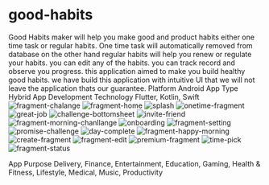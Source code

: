 # good-habits
Good Habits maker will help you make good and product habits either one time task or regular habits. One time task will automatically removed from database on the other hand regular habits will help you renew or regulate your habits. you can edit any of the habits. you can track record and observe you progress. this application aimed to make you build healthy good habits.
we have build this application with intuitive UI that we will not leave the application thats our guarantee.
Platform
Android
App Type
Hybrid App
Development Technology
Flutter, Kotlin, Swift![fragment-chalange](https://github.com/hasnainhafizmuhammad/good-habits/assets/152369295/15d11f15-7e05-4beb-ba54-12c523e5abf5)
![fragment-home](https://github.com/hasnainhafizmuhammad/good-habits/assets/152369295/b2e1afe0-c80b-4f0b-a039-79cda3db8927)
![splash](https://github.com/hasnainhafizmuhammad/good-habits/assets/152369295/500d26b6-306f-4412-8e26-fba3ca22c638)
![onetime-fragment](https://github.com/hasnainhafizmuhammad/good-habits/assets/152369295/0812ffa4-3434-482f-ae86-5a8e3e96d1af)
![great-job](https://github.com/hasnainhafizmuhammad/good-habits/assets/152369295/bc7ea15a-8561-4ce0-928f-6c35130bf67d)
![challenge-bottomsheet](https://github.com/hasnainhafizmuhammad/good-habits/assets/152369295/0b23c1e2-75ad-4c81-ab61-67f1caf6fce2)
![invite-friend](https://github.com/hasnainhafizmuhammad/good-habits/assets/152369295/9600f089-a111-429f-a962-9ddb429d0f7d)
![fragment-morning-chanllange](https://github.com/hasnainhafizmuhammad/good-habits/assets/152369295/38bd41fd-e293-43ab-af7e-f0067b0e93a4)
![onboarding](https://github.com/hasnainhafizmuhammad/good-habits/assets/152369295/66bb203b-d75b-48cf-b606-e0279f651df4)
![fragment-setting](https://github.com/hasnainhafizmuhammad/good-habits/assets/152369295/b83b76ed-6e2a-477a-bf26-d672ca21b3be)
![promise-challenge](https://github.com/hasnainhafizmuhammad/good-habits/assets/152369295/ad370ce0-cf29-4eb2-a315-33f7ed2c5f38)
![day-complete](https://github.com/hasnainhafizmuhammad/good-habits/assets/152369295/4b7e3b01-24d8-43fc-80b0-d810ef489158)
![fragment-happy-morning](https://github.com/hasnainhafizmuhammad/good-habits/assets/152369295/52ce0c53-308d-4d24-a9ee-ebdbad74b1b5)
![create-fragment](https://github.com/hasnainhafizmuhammad/good-habits/assets/152369295/1a79d959-333f-41e7-9ffb-f73cc72e9a3c)
![fragment-edit](https://github.com/hasnainhafizmuhammad/good-habits/assets/152369295/03a6ffbd-3d6e-4d55-ac38-beff6f430b7b)
![premium-fragment](https://github.com/hasnainhafizmuhammad/good-habits/assets/152369295/a7a726c6-c1d9-4d53-b0e0-ceab831e38ff)
![time-pick](https://github.com/hasnainhafizmuhammad/good-habits/assets/152369295/69f7dc3e-c1d4-401b-acf8-e1edbe8e36ad)
![fragment-status](https://github.com/hasnainhafizmuhammad/good-habits/assets/152369295/b2875b7b-239b-4c6a-9c88-d84140328124)

App Purpose
Delivery, Finance, Entertainment, Education, Gaming, Health & Fitness, Lifestyle, Medical, Music, Productivity
